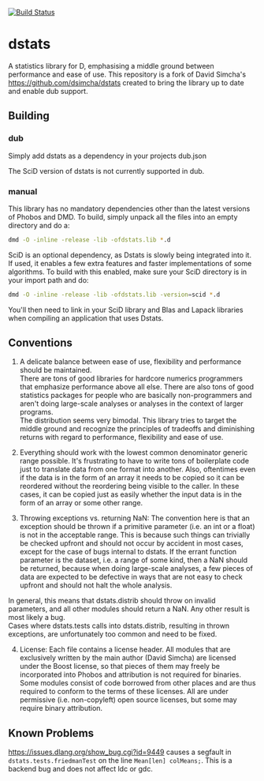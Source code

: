 [![Build Status](https://travis-ci.org/DlangScience/dstats.svg?branch=master)](https://travis-ci.org/DlangScience/dstats)

dstats
======

A statistics library for D, emphasising a middle ground between performance and ease 
of use. This repository is a fork of David Simcha's https://github.com/dsimcha/dstats
created to bring the library up to date and enable dub support.


Building
--------

### dub
Simply add dstats as a dependency in your projects dub.json

The SciD version of dstats is not currently supported in dub.

### manual

This library has no mandatory dependencies other than the latest versions of Phobos 
and DMD.
To build, simply unpack all the files into an empty directory and do a:

```sh
dmd -O -inline -release -lib -ofdstats.lib *.d
```

SciD is an optional dependency, as Dstats is slowly being integrated into it.
If used, it enables a few extra features and faster implementations of some 
algorithms.
To build with this enabled, make sure your SciD directory is in your import path and 
do:

```sh
dmd -O -inline -release -lib -ofdstats.lib -version=scid *.d
```

You'll then need to link in your SciD library and Blas and Lapack libraries when 
compiling
an application that uses Dstats.

Conventions
-----------

1.  A delicate balance between ease of use, flexibility and performance should be maintained.  
There are tons of good libraries for hardcore numerics programmers that emphasize performance above 
all else.  There are also tons of good statistics packages for people who are basically 
non-programmers and aren't doing large-scale analyses or analyses in the context of larger programs.  
The distribution seems very bimodal.  This library tries to target the middle ground and recognize
the principles of tradeoffs and diminishing returns with regard to performance, flexibility 
and ease of use.

2.  Everything should work with the lowest common denominator generic range possible.  It's 
frustrating to have to write tons of boilerplate code just to translate data from one format into 
another.  Also, oftentimes even if the data is in the form of an array it needs to be copied so it 
can be reordered without the reordering being visible to the caller.  In these cases, it can be 
copied just as easily whether the input data is in the form of an array or some other range.

3.  Throwing exceptions vs. returning NaN:  The convention here is that an exception should be
thrown if a primitive parameter (i.e. an int or a float) is not in the acceptable range.  This is
because such things can trivially be checked upfront and should not occur by accident in most cases,
except for the case of bugs internal to dstats.  If the errant function parameter is the dataset, 
i.e. a range of some kind, then a NaN should be returned, because when doing large-scale analyses, 
a few pieces of data are expected to be defective in ways that are not easy to check upfront and 
should not halt the whole analysis.

In general, this means that dstats.distrib should throw on invalid parameters,
and all other modules should return a NaN.  Any other result is most likely a bug.  
Cases where dstats.tests calls into dstats.distrib, resulting in thrown exceptions, are 
unfortunately too common and need to be fixed.

4.  License:  Each file contains a license header.  All modules that are exclusively written by
the main author (David Simcha) are licensed under the Boost license, so that pieces of them may
freely be incorporated into Phobos and attribution is not required for binaries.  Some modules
consist of code borrowed from other places and are thus required to conform to the terms of these
licenses.  All are under permissive (i.e. non-copyleft) open source licenses, but some may require 
binary attribution.  

Known Problems
--------------

https://issues.dlang.org/show_bug.cgi?id=9449 causes a segfault in ```dstats.tests.friedmanTest``` on the line ```Mean[len] colMeans;```. This is a backend bug and does not affect ldc or gdc.
